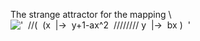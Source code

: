 The strange attractor for the mapping \\
!['  //(  (x  |-\>  y+1-ax\^2  //////// y  |-\>  bx )  '](../dictionary/equation_images/1461.1..png)
